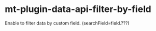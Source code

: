 # mt-plugin-data-api-filter-by-field
Enable to filter data by custom field. (searchField=field.???)
